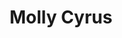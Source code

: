 ---
layout: main
title: Molly Cyrus
uppertext: Imma Put Cocaine In Your Ass
lowertext: Imma Put Cocaine In Your Ass
youtubeid: nRkP-rplNjs
---
